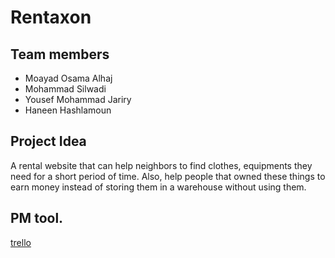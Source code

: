 # Rentaxon

## Team members

- Moayad Osama Alhaj
- Mohammad Silwadi
- Yousef Mohammad Jariry
- Haneen Hashlamoun

## Project Idea

A rental website that can help neighbors to find clothes, equipments they need for a short period of time. Also, 
help people that owned these things to earn money instead of storing them in a warehouse without using them.

## PM tool.
[trello](https://trello.com/b/TEUwMKJE/rentaxon)
